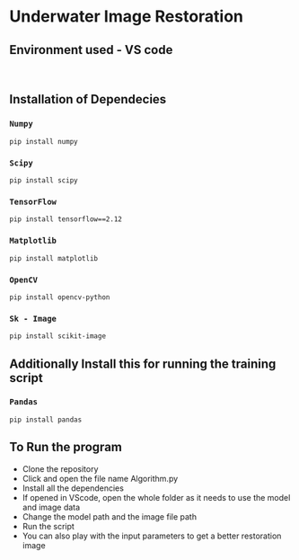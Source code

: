 # Underwater Image Restoration 


## Environment used - VS code

<br />

## Installation of Dependecies

### `Numpy`

```
pip install numpy
```

### `Scipy`

```
pip install scipy
```

### `TensorFlow`

```
pip install tensorflow==2.12
```

### `Matplotlib`

```
pip install matplotlib
```

### `OpenCV`

```
pip install opencv-python
```

### `Sk - Image`

```
pip install scikit-image
```


## Additionally Install this for running the training script

### `Pandas`

```
pip install pandas
```


## To Run the program

- Clone the repository
- Click and open the file name Algorithm.py
- Install all the dependencies
- If opened in VScode, open the whole folder as it needs to use the model and image data
- Change the model path and the image file path
- Run the script
- You can also play with the input parameters to get a better restoration image




